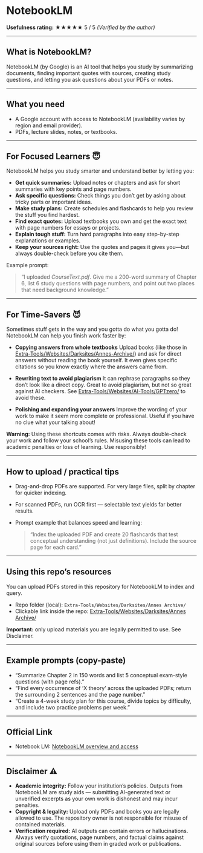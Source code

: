 # NotebookLM

**Usefulness rating:** ★★★★★ 5 / 5
*(Verified by the author)*

---

## What is NotebookLM?

NotebookLM (by Google) is an AI tool that helps you study by summarizing documents, finding important quotes with sources, creating study questions, and letting you ask questions about your PDFs or notes.

---

## What you need

* A Google account with access to NotebookLM (availability varies by region and email provider).
* PDFs, lecture slides, notes, or textbooks.

---

## For Focused Learners 😇

NotebookLM helps you study smarter and understand better by letting you:

* **Get quick summaries:** Upload notes or chapters and ask for short summaries with key points and page numbers.
* **Ask specific questions:** Check things you don’t get by asking about tricky parts or important ideas.
* **Make study plans:** Create schedules and flashcards to help you review the stuff you find hardest.
* **Find exact quotes:** Upload textbooks you own and get the exact text with page numbers for essays or projects.
* **Explain tough stuff:** Turn hard paragraphs into easy step-by-step explanations or examples.
* **Keep your sources right:** Use the quotes and pages it gives you—but always double-check before you cite them.

Example prompt:

> “I uploaded *CourseText.pdf*. Give me a 200-word summary of Chapter 6, list 6 study questions with page numbers, and point out two places that need background knowledge.”

---

## For Time-Savers 😈

Sometimes stuff gets in the way and you gotta do what you gotta do! NotebookLM can help you finish work faster by:

* **Copying answers from whole textbooks**
  Upload books (like those in [Extra-Tools/Websites/Darksites/Annes-Archive/](./Extra-Tools/Websites/Darksites/Annes-Archive/)) and ask for direct answers without reading the book yourself. It even gives specific citations so you know exactly where the answers came from.

* **Rewriting text to avoid plagiarism**
  It can rephrase paragraphs so they don’t look like a direct copy. Great to avoid plagiarism, but not so great against AI checkers. See [Extra-Tools/Websites/AI-Tools/GPTzero/](./Extra-Tools/Websites/AI-Tools/GPTzero/) to avoid these.

* **Polishing and expanding your answers**
  Improve the wording of your work to make it seem more complete or professional. Useful if you have no clue what your talking about!

**Warning:** Using these shortcuts comes with risks. Always double-check your work and follow your school’s rules. Misusing these tools can lead to academic penalties or loss of learning. Use responsibly!

---

## How to upload / practical tips

* Drag-and-drop PDFs are supported. For very large files, split by chapter for quicker indexing.
* For scanned PDFs, run OCR first — selectable text yields far better results.
* Prompt example that balances speed and learning:

  > “Index the uploaded PDF and create 20 flashcards that test conceptual understanding (not just definitions). Include the source page for each card.”

---

## Using this repo’s resources

You can upload PDFs stored in this repository for NotebookLM to index and query.

* Repo folder (local): `Extra-Tools/Websites/Darksites/Annes Archive/`
* Clickable link inside the repo: [Extra-Tools/Websites/Darksites/Annes Archive/](./Extra-Tools/Websites/Darksites/Annes%20Archive/)

**Important:** only upload materials you are legally permitted to use. See Disclaimer.

---

## Example prompts (copy-paste)

* “Summarize Chapter 2 in 150 words and list 5 conceptual exam-style questions (with page refs).”
* “Find every occurrence of ‘X theory’ across the uploaded PDFs; return the surrounding 2 sentences and the page number.”
* “Create a 4-week study plan for this course, divide topics by difficulty, and include two practice problems per week.”

---

## Official Link

* Notebook LM: [NotebookLM overview and access](https://notebooklm.google/)

---

## Disclaimer ⚠️

* **Academic integrity:** Follow your institution’s policies. Outputs from NotebookLM are study aids — submitting AI-generated text or unverified excerpts as your own work is dishonest and may incur penalties.
* **Copyright & legality:** Upload only PDFs and books you are legally allowed to use. The repository owner is not responsible for misuse of contained materials.
* **Verification required:** AI outputs can contain errors or hallucinations. Always verify quotations, page numbers, and factual claims against original sources before using them in graded work or publications.
